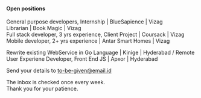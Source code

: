 #### Open positions
General purpose developers, Internship | BlueSapience | Vizag   
Librarian | Book Magic | Vizag   
Full stack developer, 3 yrs experience, Client Project | Coursack | Vizag   
Mobile developer, 2+ yrs experience | Antar Smart Homes | Vizag       
   
Rewrite existing WebService in Go Language | Kinige | Hyderabad / Remote     
User Experiene Developer, Front End JS | Apxor | Hyderabad   
   
Send your details to to-be-given@email.id   
  
The inbox is checked once every week.  
Thank you for your patience.  

